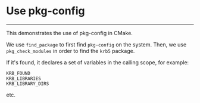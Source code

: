 
# Use pkg-config
---

This demonstrates the use of pkg-config in CMake.

We use `find_package` to first find `pkg-config` on the system. Then, we use `pkg_check_modules` 
in order to find the `krb5` package.

If it's found, it declares a set of variables in the calling scope, for example:
```
KRB_FOUND
KRB_LIBRARIES
KRB_LIBRARY_DIRS
```

etc.


